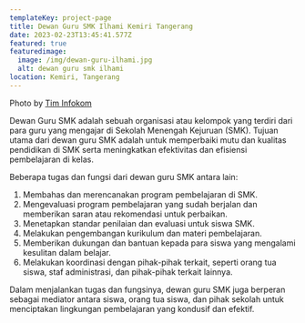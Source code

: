 ```yaml
---
templateKey: project-page
title: Dewan Guru SMK Ilhami Kemiri Tangerang
date: 2023-02-23T13:45:41.577Z
featured: true
featuredimage:
  image: /img/dewan-guru-ilhami.jpg
  alt: dewan guru smk ilhami
location: Kemiri, Tangerang
---
```

Photo by [Tim Infokom](https://www.facebook.com/photo/?fbid=5185982451506763&set=pcb.5185982824840059)

Dewan Guru SMK adalah sebuah organisasi atau kelompok yang terdiri dari para guru yang mengajar di Sekolah Menengah Kejuruan (SMK). Tujuan utama dari dewan guru SMK adalah untuk memperbaiki mutu dan kualitas pendidikan di SMK serta meningkatkan efektivitas dan efisiensi pembelajaran di kelas.

Beberapa tugas dan fungsi dari dewan guru SMK antara lain:

1. Membahas dan merencanakan program pembelajaran di SMK.
2. Mengevaluasi program pembelajaran yang sudah berjalan dan memberikan saran atau rekomendasi untuk perbaikan.
3. Menetapkan standar penilaian dan evaluasi untuk siswa SMK.
4. Melakukan pengembangan kurikulum dan materi pembelajaran.
5. Memberikan dukungan dan bantuan kepada para siswa yang mengalami kesulitan dalam belajar.
6. Melakukan koordinasi dengan pihak-pihak terkait, seperti orang tua siswa, staf administrasi, dan pihak-pihak terkait lainnya.

Dalam menjalankan tugas dan fungsinya, dewan guru SMK juga berperan sebagai mediator antara siswa, orang tua siswa, dan pihak sekolah untuk menciptakan lingkungan pembelajaran yang kondusif dan efektif.